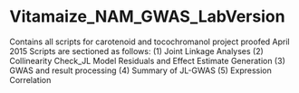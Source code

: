 # Vitamaize_NAM_GWAS_LabVersion
Contains all scripts for carotenoid and tocochromanol project proofed April 2015
Scripts are sectioned as follows:
(1) Joint Linkage Analyses
(2) Collinearity Check_JL Model Residuals and Effect Estimate Generation
(3) GWAS and result processing
(4) Summary of JL-GWAS
(5) Expression Correlation
